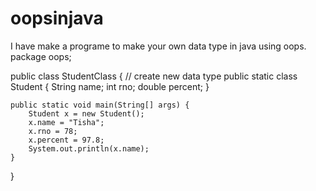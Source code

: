 # oopsinjava
I have make a programe to make your own data type in java using oops.
package oops;

public class StudentClass {
    // create new data type
    public static class Student {
        String name;
        int rno;
        double percent;
    }

    public static void main(String[] args) {
        Student x = new Student();
        x.name = "Tisha";
        x.rno = 78;
        x.percent = 97.8;
        System.out.println(x.name);
    }
}

